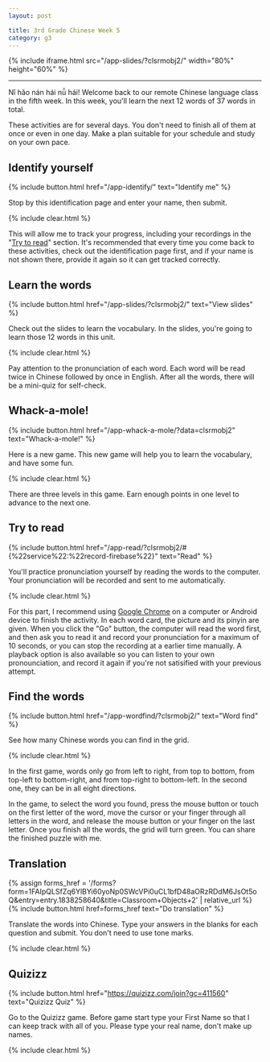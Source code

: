 ```yaml
---
layout: post

title: 3rd Grade Chinese Week 5
category: g3
---
```


{% include iframe.html src="/app-slides/?clsrmobj2/" width="80%" height="60%" %}

---

Nǐ hǎo nán hái nǚ hái! Welcome back to our remote Chinese language class in the fifth week. In this week, you'll learn the next 12 words of 37 words in total.

These activities are for several days. You don't need to finish all of them at once or even in one day. Make a plan suitable for your schedule and study on your own pace.

## Identify yourself

{% include button.html href="/app-identify/" text="Identify me" %}

Stop by this identification page and enter your name, then submit.

{% include clear.html %}

This will allow me to track your progress, including your recordings in the "[Try to read](#try-to-read)" section. It's recommended that every time you come back to these activities, check out the identification page first, and if your name is not shown there, provide it again so it can get tracked correctly.

## Learn the words

{% include button.html href="/app-slides/?clsrmobj2/" text="View slides" %}

Check out the slides to learn the vocabulary. In the slides, you're going to learn those 12 words in this unit.

{% include clear.html %}

Pay attention to the pronunciation of each word. Each word will be read twice in Chinese followed by once in English. After all the words, there will be a mini-quiz for self-check.

## Whack-a-mole!

{% include button.html href="/app-whack-a-mole/?data=clsrmobj2" text="Whack-a-mole!" %}

Here is a new game. This new game will help you to learn the vocabulary, and have some fun.

{% include clear.html %}

There are three levels in this game. Earn enough points in one level to advance to the next one.

## Try to read

{% include button.html href="/app-read/?clsrmobj2/#{%22service%22:%22record-firebase%22}" text="Read" %}

You'll practice pronunciation yourself by reading the words to the computer. Your pronunciation will be recorded and sent to me automatically.

{% include clear.html %}

For this part, I recommend using [Google Chrome][chrome] on a computer or Android device to finish the activity. In each word card, the picture and its pinyin are given. When you click the "Go" button, the computer will read the word first, and then ask you to read it and record your pronunciation for a maximum of 10 seconds, or you can stop the recording at a earlier time manually. A playback option is also available so you can listen to your own pronounciation, and record it again if you're not satisified with your previous attempt.

## Find the words

{% include button.html href="/app-wordfind/?clsrmobj2/" text="Word find" %}

See how many Chinese words you can find in the grid.

{% include clear.html %}

In the first game, words only go from left to right, from top to bottom, from top-left to bottom-right, and from top-right to bottom-left. In the second one, they can be in all eight directions.

In the game, to select the word you found, press the mouse button or touch on the first letter of the word, move the cursor or your finger through all letters in the word, and release the mouse button or your finger on the last letter. Once you finish all the words, the grid will turn green. You can share the finished puzzle with me.

## Translation

{% assign forms_href = '/forms?form=1FAIpQLSfZq6YlBYi60yoNp0SWcVPi0uCL1bfD48aORzRDdM6JsOt5oQ&entry=entry.1838258640&title=Classroom+Objects+2' | relative_url %}
{% include button.html href=forms_href text="Do translation" %}

Translate the words into Chinese. Type your answers in the blanks for each question and submit. You don't need to use tone marks.

{% include clear.html %}

## Quizizz

{% include button.html href="https://quizizz.com/join?gc=411560" text="Quizizz Quiz" %}

Go to the Quizizz game. Before game start type your First Name so that I can keep track with all of you. Please type your real name, don't make up names.

{% include clear.html %}

[chrome]: https://www.google.com/intl/en/chrome/
